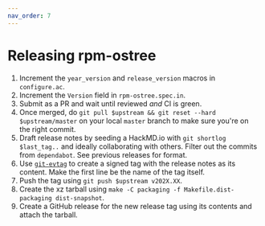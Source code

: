 ```yaml
---
nav_order: 7
---
```


# Releasing rpm-ostree

1. Increment the `year_version` and `release_version` macros in `configure.ac`.
2. Increment the `Version` field in `rpm-ostree.spec.in`.
3. Submit as a PR and wait until reviewed *and* CI is green.
5. Once merged, do `git pull $upstream && git reset --hard $upstream/master` on
   your local `master` branch to make sure you're on the right commit.
6. Draft release notes by seeding a HackMD.io with `git shortlog $last_tag..`
   and ideally collaborating with others. Filter out the commits from
   `dependabot`. See previous releases for format.
7. Use [`git-evtag`](https://github.com/cgwalters/git-evtag) to create a signed
   tag with the release notes as its content. Make the first line be the name of
   the tag itself.
8. Push the tag using `git push $upstream v202X.XX`.
9. Create the xz tarball using `make -C packaging -f Makefile.dist-packaging dist-snapshot`.
10. Create a GitHub release for the new release tag using its contents and
    attach the tarball.
